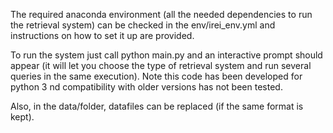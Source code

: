 The required anaconda environment (all the needed dependencies to run the retrieval system) can be checked in the env/irei_env.yml and instructions on how to set it up are provided.

To run the system just call python main.py and an interactive prompt should appear (it will let you choose the type of retrieval system and run several queries in the same execution).
Note this code has been developed for python 3 nd compatibility with older versions has not been tested.

Also, in the data/folder, datafiles can be replaced (if the same format is kept).